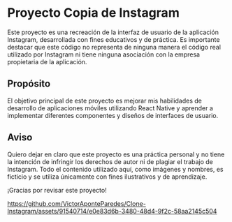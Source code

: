 # Proyecto Copia de Instagram

Este proyecto es una recreación de la interfaz de usuario de la aplicación Instagram, desarrollada con fines educativos y de práctica. Es importante destacar que este código no representa de ninguna manera el código real utilizado por Instagram ni tiene ninguna asociación con la empresa propietaria de la aplicación.

## Propósito

El objetivo principal de este proyecto es mejorar mis habilidades de desarrollo de aplicaciones móviles utilizando React Native y aprender a implementar diferentes componentes y diseños de interfaces de usuario.

## Aviso

Quiero dejar en claro que este proyecto es una práctica personal y no tiene la intención de infringir los derechos de autor ni de plagiar el trabajo de Instagram. Todo el contenido utilizado aquí, como imágenes y nombres, es ficticio y se utiliza únicamente con fines ilustrativos y de aprendizaje.

¡Gracias por revisar este proyecto!


https://github.com/VictorAponteParedes/Clone-Instagram/assets/91540714/e0e83d6b-3480-48d4-9f2c-58aa2145c504

